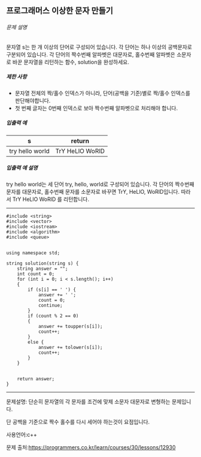## 프로그래머스 이상한 문자 만들기

###### 문제 설명

문자열 s는 한 개 이상의 단어로 구성되어 있습니다. 각 단어는 하나 이상의 공백문자로 구분되어 있습니다. 각 단어의 짝수번째 알파벳은 대문자로, 홀수번째 알파벳은 소문자로 바꾼 문자열을 리턴하는 함수, solution을 완성하세요.

##### 제한 사항

- 문자열 전체의 짝/홀수 인덱스가 아니라, 단어(공백을 기준)별로 짝/홀수 인덱스를 판단해야합니다.
- 첫 번째 글자는 0번째 인덱스로 보아 짝수번째 알파벳으로 처리해야 합니다.

##### 입출력 예

| s               | return          |
| --------------- | --------------- |
| try hello world | TrY HeLlO WoRlD |

##### 입출력 예 설명

try hello world는 세 단어 try, hello, world로 구성되어 있습니다. 각 단어의 짝수번째 문자를 대문자로, 홀수번째 문자를 소문자로 바꾸면 TrY, HeLlO, WoRlD입니다. 따라서 TrY HeLlO WoRlD 를 리턴합니다.

___

```
#include <string>
#include <vector>
#include <iostream>
#include <algorithm>
#include <queue>


using namespace std;

string solution(string s) {
	string answer = "";
	int count = 0;
	for (int i = 0; i < s.length(); i++)
	{
		if (s[i] == ' ') {
			answer += ' ';
			count = 0;
			continue;
		}
		if (count % 2 == 0)
		{
			answer += toupper(s[i]);
			count++;
		}
		else {
			answer += tolower(s[i]);
			count++;
		}
	}


	return answer;
}
```

___

문제설명: 단순히 문자열의 각 문자를 조건에 맞제 소문자 대문자로 변형하는 문제입니다.

단 공백을 기준으로 짝수 홀수를 다시 세어야 하는것이 요점입니다.



사용언어:c++

문제 출처:https://programmers.co.kr/learn/courses/30/lessons/12930